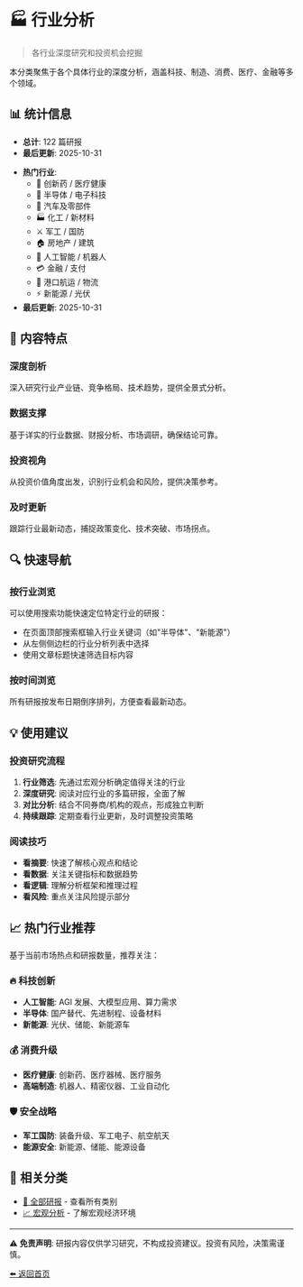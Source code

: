 # 🏭 行业分析

> 各行业深度研究和投资机会挖掘

本分类聚焦于各个具体行业的深度分析，涵盖科技、制造、消费、医疗、金融等多个领域。

## 📊 统计信息

<!-- stats:start -->

- **总计**: 122 篇研报
- **最后更新**: 2025-10-31

<!-- stats:end -->

- **热门行业**: 
  - 💊 创新药 / 医疗健康
  - 🔌 半导体 / 电子科技
  - 🚗 汽车及零部件
  - 🏭 化工 / 新材料
  - ⚔️ 军工 / 国防
  - 🏠 房地产 / 建筑
  - 🤖 人工智能 / 机器人
  - 💳 金融 / 支付
  - 🌊 港口航运 / 物流
  - ⚡ 新能源 / 光伏
- **最后更新**: 2025-10-31

## 🎯 内容特点

### 深度剖析
深入研究行业产业链、竞争格局、技术趋势，提供全景式分析。

### 数据支撑
基于详实的行业数据、财报分析、市场调研，确保结论可靠。

### 投资视角
从投资价值角度出发，识别行业机会和风险，提供决策参考。

### 及时更新
跟踪行业最新动态，捕捉政策变化、技术突破、市场拐点。

## 🔍 快速导航

### 按行业浏览

可以使用搜索功能快速定位特定行业的研报：
- 在页面顶部搜索框输入行业关键词（如"半导体"、"新能源"）
- 从左侧侧边栏的行业分析列表中选择
- 使用文章标题快速筛选目标内容

### 按时间浏览

所有研报按发布日期倒序排列，方便查看最新动态。

## 💡 使用建议

### 投资研究流程

1. **行业筛选**: 先通过宏观分析确定值得关注的行业
2. **深度研究**: 阅读对应行业的多篇研报，全面了解
3. **对比分析**: 结合不同券商/机构的观点，形成独立判断
4. **持续跟踪**: 定期查看行业更新，及时调整投资策略

### 阅读技巧

- **看摘要**: 快速了解核心观点和结论
- **看数据**: 关注关键指标和数据趋势
- **看逻辑**: 理解分析框架和推理过程
- **看风险**: 重点关注风险提示部分

## 📈 热门行业推荐

基于当前市场热点和研报数量，推荐关注：

### 🔥 科技创新
- **人工智能**: AGI 发展、大模型应用、算力需求
- **半导体**: 国产替代、先进制程、设备材料
- **新能源**: 光伏、储能、新能源车

### 💰 消费升级  
- **医疗健康**: 创新药、医疗器械、医疗服务
- **高端制造**: 机器人、精密仪器、工业自动化

### 🛡️ 安全战略
- **军工国防**: 装备升级、军工电子、航空航天
- **能源安全**: 新能源、储能、能源设备

## 🔗 相关分类

- [📑 全部研报](../全部研报/README.md) - 查看所有类别
- [📈 宏观分析](../宏观分析/README.md) - 了解宏观经济环境

---

⚠️ **免责声明**: 研报内容仅供学习研究，不构成投资建议。投资有风险，决策需谨慎。

[⬅️ 返回首页](../../wiki_Gator_Investment_Research/docs/README.md)
